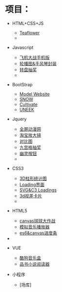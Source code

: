 # 项目：
+ HTML+CSS+JS
  + [Teaflower](https://MKP999.github.io/Tea/)
  + 
+ Javascript
  + [飞机大战手机版](https://MKP999.github.io/planegame/04-plane/plane.html)
  + [轮播图&手风琴封装](http://MKP999.github.io/jspractice/slideshow-accordion.html)
  + [转盘抽奖](https://MKP999.github.io/jspractice/turntable.html)
  + 
+ BootStrap
  + [Model Website](https://MKP999.github.io/bootstrap&ajax/online-model/model.html)
  + [SNOW](https://MKP999.github.io/bootstrap&ajax/snow/snow.html)
  + [Cultivate](https://MKP999.github.io/cultivationco/)
  + [UNEEK](https://mkp999.github.io/BS-UNEEK/)
+ Jquery
  + [全屏动漫网](https://MKP999.github.io/jqpractice/fscreen-cartoon.html)
  + [淘宝放大镜](https://MKP999.github.io/jqpractice/taobao-mirror/)
  + [对比图](https://MKP999.github.io/jqpractice/segmentation-img.html)
  + [九宫格抽奖](https://MKP999.github.io/jqpractice/sudoku-draw.html)
  + [幽灵按钮](https://MKP999.github.io/jqpractice/ghostButton1.html)
  + 
+ CSS3
  + [3D柱形统计图](https://MKP999.github.io/CSS3/3D-chart/)
  + [Loading界面](https://MKP999.github.io/CSS3/loading-interface/)
  + [SVG&C3 Loadings](https://mkp999.github.io/CSS3/loadings)
  + [3d视差卡片](https://MKP999.github.io/CSS3/parallax/)
  + 
+ HTML5
  + [canvas球球大作战](https://MKP999.github.io/HTML5/ballWar/)
  + [模拟音乐播放器](https://MKP999.github.io/HTML5/musicAudio/audio.html)
  + [es6&canvas进度条](https://MKP999.github.io/HTML5/progress-bar.html)
+ 
+ VUE
  + [酷狗音乐盒](https://mkp999.github.io/kgmusic/)
  + [品书小说阅读器](https://mkp999.github.io/novel/)

+ 小程序
  + [场库]